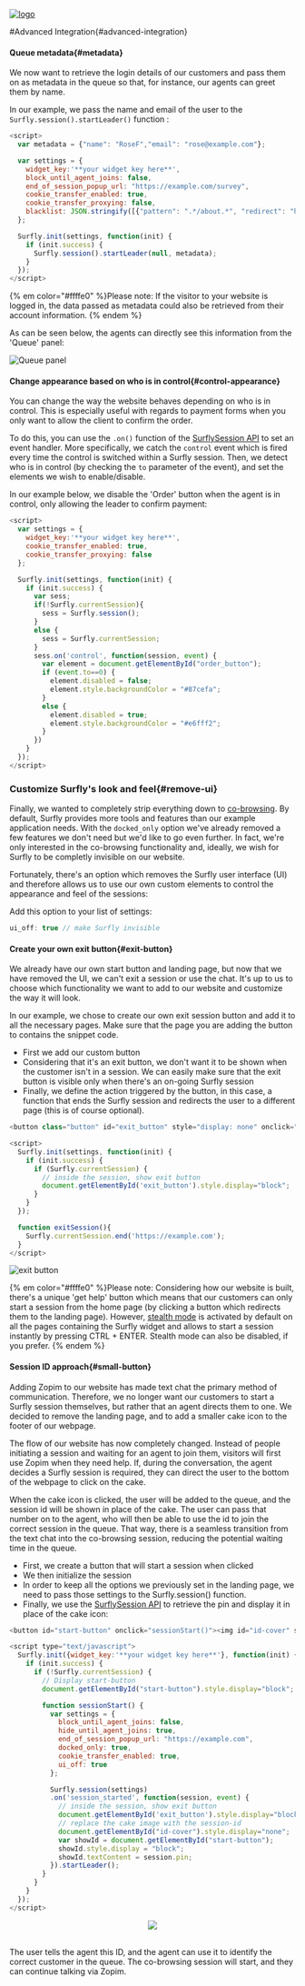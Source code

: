 <a href="https://www.surfly.com/">![logo](../images/logosmall.png)</a>

#Advanced Integration{#advanced-integration}

<a name="metadata"></a>
#### Queue metadata{#metadata}

We now want to retrieve the login details of our customers and pass them on as metadata in the queue so that, for instance, our agents can greet them by name.

In our example, we pass the name and email of the user to the ```Surfly.session().startLeader()``` function :
``` javascript
<script>
  var metadata = {"name": "RoseF","email": "rose@example.com"};

  var settings = {
    widget_key:'**your widget key here**',
    block_until_agent_joins: false,
    end_of_session_popup_url: "https://example.com/survey",
    cookie_transfer_enabled: true,
    cookie_transfer_proxying: false,
    blacklist: JSON.stringify([{"pattern": ".*/about.*", "redirect": "https://example.com/#restricted"}])
  };

  Surfly.init(settings, function(init) {
    if (init.success) {
      Surfly.session().startLeader(null, metadata);
    }
  });
</script>
```
{% em color="#ffffe0" %}Please note:
If the visitor to your website is logged in, the data passed as metadata could also be retrieved from their account information. {% endem %}

As can be seen below, the agents can directly see this information from the 'Queue' panel:

![Queue panel](http://i.imgur.com/OLyMKD5.png)

<a name="control-appearance"></a>
#### Change appearance based on who is in control{#control-appearance}

You can change the way the website behaves depending on who is in control. This is especially useful with regards to payment forms when you only want to allow the client to confirm the order.

To do this, you can use the ```.on()``` function of the [SurflySession API](../javascript-api/surflysession-api.md#on) to set an event handler. More specifically, we catch the ```control``` event which is fired every time the control is switched within a Surfly session. Then, we detect who is in control (by checking the ```to``` parameter of the event), and set the elements we wish to enable/disable.

In our example below, we disable the 'Order' button when the agent is in control, only allowing the leader to confirm payment:

``` javascript
<script>
  var settings = {
    widget_key:'**your widget key here**',
    cookie_transfer_enabled: true,
    cookie_transfer_proxying: false
  };

  Surfly.init(settings, function(init) {
    if (init.success) {
      var sess;
      if(!Surfly.currentSession){
        sess = Surfly.session();
      }
      else {
        sess = Surfly.currentSession;
      }
      sess.on('control', function(session, event) {
        var element = document.getElementById("order_button");
        if (event.to==0) {
          element.disabled = false;
          element.style.backgroundColor = "#87cefa";
        }
        else {
          element.disabled = true;
          element.style.backgroundColor = "#e6fff2";
        }
      })
    }
  });
</script>
```

<a name="remove-ui"></a>
### Customize Surfly's look and feel{#remove-ui}

Finally, we wanted to completely strip everything down to [co-browsing](https://www.surfly.com/). By default, Surfly provides more tools and features than our example application needs. With the ```docked_only``` option we've already removed a few features we don't need but we'd like to go even further. In fact, we're only interested in the co-browsing functionality and, ideally, we wish for Surfly to be completly invisible on our website.

Fortunately, there's an option which removes the Surfly user interface (UI) and therefore allows us to use our own custom elements to control the appearance and feel of the sessions:

Add this option to your list of settings:
``` javascript
ui_off: true // make Surfly invisible
```

<a name="exit-button"></a>
#### Create your own exit button{#exit-button}

We already have our own start button and landing page, but now that we have removed the UI, we can't exit a session or use the chat. It's up to us to choose which functionality we want to add to our website and customize the way it will look.

In our example, we chose to create our own exit session button and add it to all the necessary pages.
Make sure that the page you are adding the button to contains the snippet code.

* First we add our custom button
* Considering that it's an exit button, we don't want it to be shown when the customer isn't in a session.  We can easily make sure that the exit button is visible only when there's an on-going Surfly session
* Finally, we define the action triggered by the button, in this case, a function that ends the Surfly session and redirects the user to a different page (this is of course optional).

``` javascript
<button class="button" id="exit_button" style="display: none" onclick="exitSession()">Exit session</button>

<script>
  Surfly.init(settings, function(init) {
    if (init.success) {
      if (Surfly.currentSession) {
        // inside the session, show exit button
        document.getElementById('exit_button').style.display="block";
      }
    }
  });

  function exitSession(){
    Surfly.currentSession.end('https://example.com');
  }
</script>
```

![exit button](http://i.imgur.com/BhlkW24.png)

{% em color="#ffffe0" %}Please note:
Considering how our website is built, there's a unique 'get help' button which means that our customers can only start a session from the home page (by clicking a button which redirects them to the landing page). However, [stealth mode](../introduction/integration.md/#stealth-mode) is activated by default on all the pages containing the Surfly widget and allows to start a session instantly by pressing CTRL + ENTER. Stealth mode can also be disabled, if you prefer.  {% endem %}

<a name="small-button"></a>
#### Session ID approach{#small-button}

Adding Zopim to our website has made text chat the primary method of communication. Therefore, we no longer want our customers to start a Surfly session themselves, but rather that an agent directs them to one.  We decided to remove the landing page, and to add a smaller cake icon to the footer of our webpage.

The flow of our website has now completely changed. Instead of people initiating a session and waiting for an agent to join them, visitors will first use Zopim when they need help. If, during the conversation, the agent decides a Surfly session is required, they can direct the user to the bottom of the webpage to click on the cake.

When the cake icon is clicked, the user will be added to the queue, and the session id will be shown in place of the cake. The user can pass that number on to the agent, who will then be able to use the id to join the correct session in the queue.  That way, there is a seamless transition from the text chat into the co-browsing session, reducing the potential waiting time in the queue.

* First, we create a button that will start a session when clicked
* We then initialize the session
* In order to keep all the options we previously set in the landing page, we need to pass those settings to the Surfly.session() function.
* Finally, we use the [SurflySession API](../javascript-api/surflysession-api.md) to retrieve the pin and display it in place of the cake icon:

``` javascript
<button id="start-button" onclick="sessionStart()"><img id="id-cover" src="**our_cake_image**"></button>

<script type="text/javascript">
  Surfly.init({widget_key:'**your widget key here**'}, function(init) {
    if (init.success) {
      if (!Surfly.currentSession) {
        // Display start-button
        document.getElementById("start-button").style.display="block";

        function sessionStart() {
          var settings = {
            block_until_agent_joins: false,
            hide_until_agent_joins: true,
            end_of_session_popup_url: "https://example.com",
            docked_only: true,
            cookie_transfer_enabled: true,
            ui_off: true
          };

          Surfly.session(settings)
          .on('session_started', function(session, event) {
            // inside the session, show exit button
            document.getElementById('exit_button').style.display="block";
            // replace the cake image with the session-id
            document.getElementById("id-cover").style.display="none";
            var showId = document.getElementById("start-button");
            showId.style.display = "block";
            showId.textContent = session.pin;
          }).startLeader();
        }
      }
    }
  });
</script>
```

<div align="center">
  <img src="http://i.giphy.com/3o7TKq5AiyXl7tTPhu.gif">
</div>
<br>

The user tells the agent this ID, and the agent can use it to identify the correct customer in the queue. The co-browsing session will start, and they can continue talking via Zopim.

